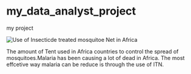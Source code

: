 # my_data_analyst_project
my project

![Use of Insecticde treated mosquitoe Net in Africa](https://github.com/carineammons/my_data_analyst_project/blob/main/MalariaPlot)

 The amount of Tent used in Africa countries to control the spread of mosquitoes.Malaria has been causing a lot of dead in Africa. The most effcetive way malaria can be reduce is through the use of ITN.
